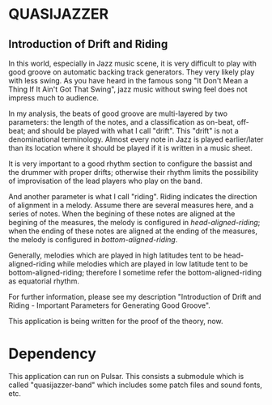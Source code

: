 # QUASIJAZZER

## Introduction of Drift and Riding

In this world, especially in Jazz music scene, it is very difficult to play
with good groove on automatic backing track generators. They very likely play
with less swing.  As you have heard in the famous song "It Don't Mean a Thing
If It Ain't Got That Swing", jazz music without swing feel does not impress
much to audience.

In my analysis, the beats of good groove are multi-layered by two parameters:
the length of the notes, and a classification as on-beat, off-beat; and should
be played with what I call "drift". This "drift" is not a denominational
terminology.  Almost every note in Jazz is played earlier/later than its
location where it should be played if it is written in a music sheet.

It is very important to a good rhythm section to configure the bassist and the
drummer with proper drifts; otherwise their rhythm limits the possibility of
improvisation of the lead players who play on the band.

And another parameter is what I call "riding". Riding indicates the direction
of alignment in a melody. Assume there are several measures here, and a series
of notes. When the begining of these notes are aligned at the begining of the
measures, the melody is configured in *head-aligned-riding*; when the ending of
these notes are aligned at the ending of the measures, the melody is configured
in *bottom-aligned-riding*.

Generally, melodies which are played in high latitudes tent to be
head-aligned-riding while melodies which are played in low latitude tent to be
bottom-aligned-riding; therefore I sometime refer the bottom-aligned-riding as
equatorial rhythm.

For further information, please see my description "Introduction of Drift and
Riding - Important Parameters for Generating Good Groove".

This application is being written for the proof of the theory, now.

# Dependency
This application can run on Pulsar. This consists a submodule which is called
"quasijazzer-band" which includes some patch files and sound fonts, etc.




